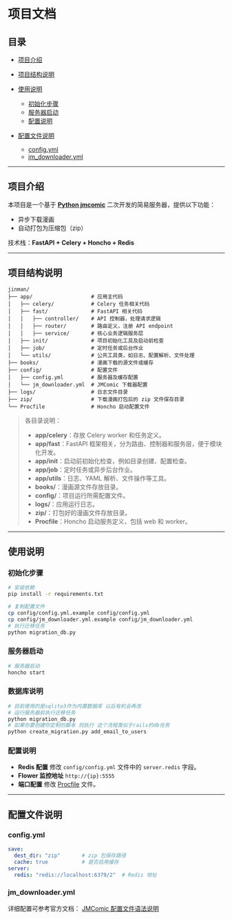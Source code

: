 # 项目文档

## 目录

* [项目介绍](#项目介绍)
* [项目结构说明](#项目结构说明)
* [使用说明](#使用说明)

  * [初始化步骤](#初始化步骤)
  * [服务器启动](#服务器启动)
  * [配置说明](#配置说明)
* [配置文件说明](#配置文件说明)

  * [config.yml](#configyml)
  * [jm\_downloader.yml](#jm_downloader-yml)

---

## 项目介绍

本项目是一个基于 **[Python jmcomic](https://github.com/hect0x7/JMComic-Crawler-Python)** 二次开发的简易服务器，提供以下功能：

* 异步下载漫画
* 自动打包为压缩包（zip）

技术栈：**FastAPI + Celery + Honcho + Redis**

---

## 项目结构说明

```
jinman/
├── app/                   # 应用主代码
│   ├── celery/            # Celery 任务相关代码
│   ├── fast/              # FastAPI 相关代码
│   │   ├── controller/    # API 控制器，处理请求逻辑
│   │   ├── router/        # 路由定义，注册 API endpoint
│   │   ├── service/       # 核心业务逻辑服务层
│   ├── init/              # 项目初始化工具及启动前检查
│   ├── job/               # 定时任务或后台作业
│   └── utils/             # 公共工具类，如日志、配置解析、文件处理
├── books/                 # 漫画下载的源文件或缓存
├── config/                # 配置文件
│   ├── config.yml         # 服务器及缓存配置
│   └── jm_downloader.yml  # JMComic 下载器配置
├── logs/                  # 日志文件目录
├── zip/                   # 下载漫画打包后的 zip 文件保存目录
└── Procfile               # Honcho 启动配置文件
```

> 各目录说明：
>
> * **app/celery**：存放 Celery worker 和任务定义。
> * **app/fast**：FastAPI 框架相关，分为路由、控制器和服务层，便于模块化开发。
> * **app/init**：启动前初始化检查，例如目录创建、配置检查。
> * **app/job**：定时任务或异步后台作业。
> * **app/utils**：日志、YAML 解析、文件操作等工具。
> * **books/**：漫画源文件存放目录。
> * **config/**：项目运行所需配置文件。
> * **logs/**：应用运行日志。
> * **zip/**：打包好的漫画文件存放目录。
> * **Procfile**：Honcho 启动服务定义，包括 web 和 worker。

---

## 使用说明

### 初始化步骤

```bash
# 安装依赖
pip install -r requirements.txt

# 复制配置文件
cp config/config.yml.example config/config.yml
cp config/jm_downloader.yml.example config/jm_downloader.yml
# 执行迁移任务
python migration_db.py 
```

### 服务器启动

```bash
# 服务器启动
honcho start
```
### 数据库说明
```bash
# 目前使用的是sqlite3作为内置数据库 以后有机会再改
# 运行服务器前执行迁移任务
python migration_db.py
# 如果你要创建你定制的脚本 则执行 这个流程类似于rails的db任务
python create_migration.py add_email_to_users
```

### 配置说明

* **Redis 配置**
  修改 `config/config.yml` 文件中的 `server.redis` 字段。
* **Flower 监控地址**
  `http://{ip}:5555`
* **端口配置**
  修改 [Procfile](Procfile) 文件。

---

## 配置文件说明

### config.yml

```yaml
save:
  dest_dir: "zip"       # zip 包保存路径
  cache: true           # 是否启用缓存
server:
  redis: "redis://localhost:6379/2"  # Redis 地址
```

### jm\_downloader.yml

详细配置可参考官方文档：
[JMComic 配置文件语法说明](https://github.com/hect0x7/JMComic-Crawler-Python/blob/master/assets/docs/sources/option_file_syntax.md)

